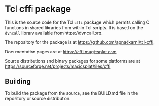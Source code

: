 # Tcl cffi package

This is the source code for the Tcl `cffi` package which permits calling C functions
in shared libraries from within Tcl scripts. It is based on the `dyncall` library
available from https://dyncall.org.

The repository for the package is at https://github.com/apnadkarni/tcl-cffi.

Documentation pages are at https://cffi.magicsplat.com.

Source distributions and binary packages for some platforms are at
https://sourceforge.net/projects/magicsplat/files/cffi

## Building

To build the package from the source, see the BUILD.md file in the repository
or source distribution.
